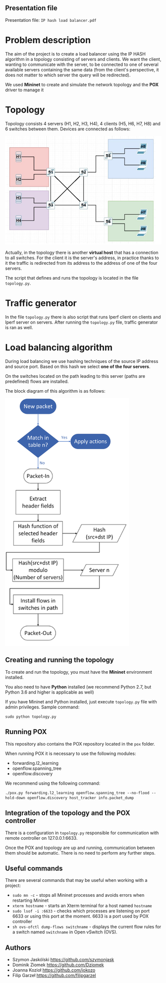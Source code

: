 ## Presentation file

Presentation file: `IP hash load balancer.pdf`

# Problem description
The aim of the project is to create a load balancer using the IP HASH algorithm in a topology consisting of servers and clients. We want the client, wanting to communicate with the server, to be connected to one of several available servers containing the same data (from the client's perspective, it does not matter to which server the query will be redirected).

We used **Mininet** to create and simulate the network topology and the **POX** driver to manage it

# Topology
Topology consists 4 servers (H1, H2, H3, H4), 4 clients (H5, H6, H7, H8) and 6 switches between them. Devices are connected as follows:

<img src="img/topo.JPG" alt="Topology Diagram" width="600">

Actually, in the topology there is another **virtual host** that has a connection to all switches. For the client it is the server's address, in practice thanks to it the traffic is redirected from its address to the address of one of the four servers.

The script that defines and runs the topology is located in the file `topology.py`.

# Traffic generator

In the file `topology.py` there is also script that runs Iperf client on clients and Iperf server on servers. After running the `topology.py` file, traffic generator is ran as well.

# Load balancing algorithm
During load balancing we use hashing techniques of the source IP address and source port. Based on this hash we select **one of the four servers**.

On the switches located on the path leading to this server (paths are predefined) flows are installed.

The block diagram of this algorithm is as follows:

<img src="img/algorithm-schema.png" alt="Topology Diagram" width="400">

## Creating and running the topology

To create and run the topology, you must have the **Mininet** environment installed.

You also need to have **Python** installed (we recommend Python 2.7, but Python 3.6 and higher is applicable as well)

If you have Mininet and Python installed, just execute `topology.py` file with admin privileges. Sample command:

```
sudo python topology.py
```

## Running POX

This repository also contains the POX repository located in the `pox` folder.

When running POX it is necessary to use the following modules:
- forwarding.l2_learning
- openflow.spanning_tree
- openflow.discovery

We recommend using the following command:
```
./pox.py forwarding.l2_learning openflow.spanning_tree --no-flood --hold-down openflow.discovery host_tracker info.packet_dump
```

## Integration of the topology and the POX controller

There is a configuration in `topology.py` responsible for communication with remote controller on 127.0.0.1:6633.

Once the POX and topology are up and running, communication between them should be automatic. There is no need to perform any further steps.

## Useful commands

There are several commands that may be useful when working with a project:
- ```sudo mn -c``` - stops all Mininet processes and avoids errors when restarting Mininet
- ```xterm hostname``` - starts an Xterm terminal for a host named `hostname`
- ```sudo lsof -i :6633``` - checks which processes are listening on port 6633 or using this port at the moment. 6633 is a port used by POX controller
- ``sh ovs-ofctl dump-flows switchname`` - displays the current flow rules for a switch named `switchname` in Open vSwitch (OVS).

## Authors
- Szymon Jaskólski https://github.com/szymonjask
- Dominik Ziomek https://github.com/Dziomek
- Joanna Kozioł https://github.com/jokozo
- Filip Garzeł https://github.com/filipgarzel
